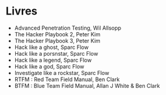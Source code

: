# Livres

* Advanced Penetration Testing, Wil Allsopp
* The Hacker Playbook 2, Peter Kim
* The Hacker Playbook 3, Peter Kim
* Hack like a ghost, Sparc Flow
* Hack like a porsnstar, Sparc Flow
* Hack like a legend, Sparc Flow
* Hack like a god, Sparc Flow
* Investigate like a rockstar, Sparc Flow
* RTFM : Red Team Field Manual, Ben Clark
* BTFM : Blue Team Field Manual, Allan J White & Ben Clark
